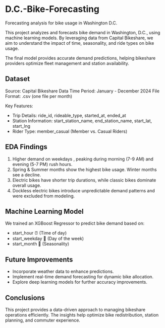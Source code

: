 # D.C.-Bike-Forecasting
Forecasting analysis for bike usage in Washington D.C.

This project analyzes and forecasts bike demand in Washington, D.C., using machine learning models. By leveraging data from Capital Bikeshare, we aim to understand the impact of time, seasonality, and ride types on bike usage.

The final model provides accurate demand predictions, helping bikeshare providers optimize fleet management and station availability.

## Dataset
Source: Capital Bikeshare Data
Time Period: January - December 2024
File Format: .csv (one file per month)

Key Features:
- Trip Details: ride_id, rideable_type, started_at, ended_at
- Station Information: start_station_name, end_station_name, start_lat, start_lng
- Rider Type: member_casual (Member vs. Casual Riders)

 ## EDA Findings
 1. Higher demand on weekdays , peaking during morning (7-9 AM) and evening (5-7 PM) rush hours.
 2. Spring & Summer months show the highest bike usage.  Winter months see a decline.
 3. Electric bikes have shorter trip durations, while classic bikes dominate overall usage.
 4. Dockless electric bikes introduce unpredictable demand patterns and were excluded from modeling.

## Machine Learning Model
We trained an XGBoost Regressor to predict bike demand based on:
- start_hour ⏰ (Time of day)
- start_weekday 📅 (Day of the week)
- start_month 📆 (Seasonality)

## Future Improvements
- Incorporate weather data to enhance predictions.
- Implement real-time demand forecasting for dynamic bike allocation.
- Explore deep learning models for further accuracy improvements.

## Conclusions
This project provides a data-driven approach to managing bikeshare operations efficiently. The insights help optimize bike redistribution, station planning, and commuter experience. 
